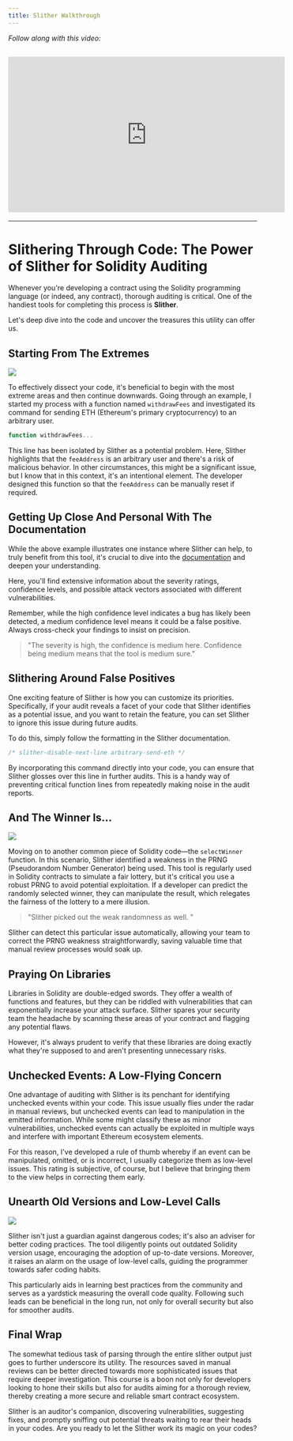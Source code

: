 ```yaml
---
title: Slither Walkthrough
---
```


_Follow along with this video:_

## <iframe width="560" height="315" src="https://youtu.be/WOU8yw0ATBA" title="YouTube Player" frameborder="0" allow="accelerometer; autoplay; clipboard-write; encrypted-media; gyroscope; picture-in-picture; web-share" allowfullscreen></iframe>

---

# Slithering Through Code: The Power of Slither for Solidity Auditing

Whenever you're developing a contract using the Solidity programming language (or indeed, any contract), thorough auditing is critical. One of the handiest tools for completing this process is **Slither**.

Let's deep dive into the code and uncover the treasures this utility can offer us.

## Starting From The Extremes

![](https://cdn.videotap.com/NQHSIHFaGFwd07Cdj3aB-77.3.png)

To effectively dissect your code, it's beneficial to begin with the most extreme areas and then continue downwards. Going through an example, I started my process with a function named `withdrawFees` and investigated its command for sending ETH (Ethereum's primary cryptocurrency) to an arbitrary user.

```js
function withdrawFees...
```

This line has been isolated by Slither as a potential problem. Here, Slither highlights that the `feeAddress` is an arbitrary user and there's a risk of malicious behavior. In other circumstances, this might be a significant issue, but I know that in this context, it's an intentional element. The developer designed this function so that the `feeAddress` can be manually reset if required.

## Getting Up Close And Personal With The Documentation

While the above example illustrates one instance where Slither can help, to truly benefit from this tool, it's crucial to dive into the [documentation](https://github.com/crytic/slither/wiki) and deepen your understanding.

Here, you'll find extensive information about the severity ratings, confidence levels, and possible attack vectors associated with different vulnerabilities.

Remember, while the high confidence level indicates a bug has likely been detected, a medium confidence level means it could be a false positive. Always cross-check your findings to insist on precision.

> "The severity is high, the confidence is medium here. Confidence being medium means that the tool is medium sure."

## Slithering Around False Positives

One exciting feature of Slither is how you can customize its priorities. Specifically, if your audit reveals a facet of your code that Slither identifies as a potential issue, and you want to retain the feature, you can set Slither to ignore this issue during future audits.

To do this, simply follow the formatting in the Slither documentation.

```js
/* slither-disable-next-line arbitrary-send-eth */
```

By incorporating this command directly into your code, you can ensure that Slither glosses over this line in further audits. This is a handy way of preventing critical function lines from repeatedly making noise in the audit reports.

## And The Winner Is...

![](https://cdn.videotap.com/9tgDlvKbmj5arMTdT1ql-425.15.png)

Moving on to another common piece of Solidity code—the `selectWinner` function. In this scenario, Slither identified a weakness in the PRNG (Pseudorandom Number Generator) being used. This tool is regularly used in Solidity contracts to simulate a fair lottery, but it's critical you use a robust PRNG to avoid potential exploitation. If a developer can predict the randomly selected winner, they can manipulate the result, which relegates the fairness of the lottery to a mere illusion.

> "Slither picked out the weak randomness as well. "

Slither can detect this particular issue automatically, allowing your team to correct the PRNG weakness straightforwardly, saving valuable time that manual review processes would soak up.

## Praying On Libraries

Libraries in Solidity are double-edged swords. They offer a wealth of functions and features, but they can be riddled with vulnerabilities that can exponentially increase your attack surface. Slither spares your security team the headache by scanning these areas of your contract and flagging any potential flaws.

However, it's always prudent to verify that these libraries are doing exactly what they're supposed to and aren't presenting unnecessary risks.

## Unchecked Events: A Low-Flying Concern

One advantage of auditing with Slither is its penchant for identifying unchecked events within your code. This issue usually flies under the radar in manual reviews, but unchecked events can lead to manipulation in the emitted information. While some might classify these as minor vulnerabilities, unchecked events can actually be exploited in multiple ways and interfere with important Ethereum ecosystem elements.

For this reason, I've developed a rule of thumb whereby if an event can be manipulated, omitted, or is incorrect, I usually categorize them as low-level issues. This rating is subjective, of course, but I believe that bringing them to the view helps in correcting them early.

## Unearth Old Versions and Low-Level Calls

![](https://cdn.videotap.com/jqNTpIqXL1SPGiYnAfl6-657.05.png)

Slither isn't just a guardian against dangerous codes; it's also an adviser for better coding practices. The tool diligently points out outdated Solidity version usage, encouraging the adoption of up-to-date versions. Moreover, it raises an alarm on the usage of low-level calls, guiding the programmer towards safer coding habits.

This particularly aids in learning best practices from the community and serves as a yardstick measuring the overall code quality. Following such leads can be beneficial in the long run, not only for overall security but also for smoother audits.

## Final Wrap

The somewhat tedious task of parsing through the entire slither output just goes to further underscore its utility. The resources saved in manual reviews can be better directed towards more sophisticated issues that require deeper investigation. This course is a boon not only for developers looking to hone their skills but also for audits aiming for a thorough review, thereby creating a more secure and reliable smart contract ecosystem.

Slither is an auditor's companion, discovering vulnerabilities, suggesting fixes, and promptly sniffing out potential threats waiting to rear their heads in your codes. Are you ready to let the Slither work its magic on your codes?
